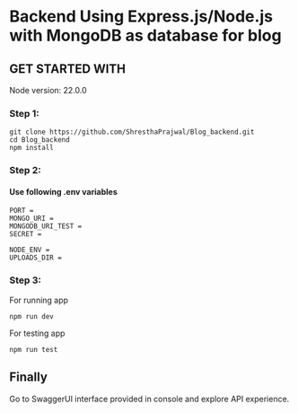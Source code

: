 
# Backend Using Express.js/Node.js with MongoDB as database for blog 

## GET STARTED WITH
Node version: 22.0.0
### Step 1:
```
git clone https://github.com/ShresthaPrajwal/Blog_backend.git
cd Blog_backend
npm install
```
### Step 2:
#### Use following .env variables
```.env
PORT =
MONGO_URI =
MONGODB_URI_TEST =
SECRET =

NODE_ENV =
UPLOADS_DIR =
```

### Step 3:
For running app
```
npm run dev
```

For testing app
```
npm run test
```

## Finally 
Go to SwaggerUI interface provided in console and explore API experience.
